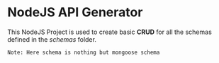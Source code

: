 # NodeJS API Generator

This NodeJS Project is used to create basic **CRUD** for all the schemas defined in the *schemas* folder.

`Note: Here schema is nothing but mongoose schema`
